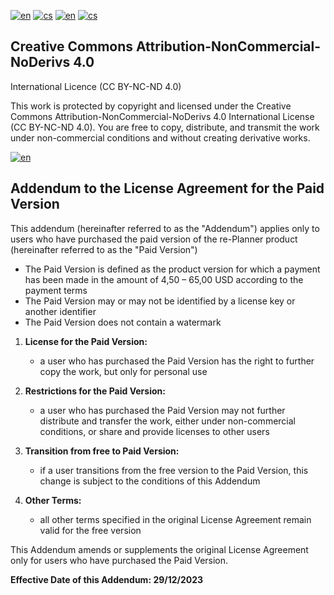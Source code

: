 [![en](https://img.shields.io/badge/lang-en-red.svg)](https://github.com/PepikVaio/reMarkable_re-Planner/tree/main?tab=License-1-ov-file)
[![cs](https://img.shields.io/badge/lang-cs-springgreen.svg)](https://github.com/PepikVaio/reMarkable_re-Planner/blob/main/.language_cs/LICENSE.cs.md)
[![en](https://img.shields.io/badge/payment-en-blue.svg)](https://github.com/PepikVaio/reMarkable_re-Planner/blob/main/PAYMENT.md)
[![cs](https://img.shields.io/badge/payment-cs-green.svg)](https://github.com/PepikVaio/reMarkable_re-Planner/blob/main/.language_cs/PAYMENT.cs.md)


## Creative Commons Attribution-NonCommercial-NoDerivs 4.0
International Licence (CC BY-NC-ND 4.0)

This work is protected by copyright and licensed under the Creative Commons Attribution-NonCommercial-NoDerivs 4.0 International License (CC BY-NC-ND 4.0). You are free to copy, distribute, and transmit the work under non-commercial conditions and without creating derivative works.

[![en](https://img.shields.io/badge/details-en-red.svg)](https://creativecommons.org/licenses/by-nc-nd/4.0/)


## Addendum to the License Agreement for the Paid Version

This addendum (hereinafter referred to as the "Addendum") applies only to users who have purchased the paid version of the re-Planner product (hereinafter referred to as the "Paid Version")
* The Paid Version is defined as the product version for which a payment has been made in the amount of 4,50 – 65,00 USD according to the payment terms
* The Paid Version may or may not be identified by a license key or another identifier
* The Paid Version does not contain a watermark

1. **License for the Paid Version:**
   * a user who has purchased the Paid Version has the right to further copy the work, but only for personal use

2. **Restrictions for the Paid Version:**
   * a user who has purchased the Paid Version may not further distribute and transfer the work, either under non-commercial conditions, or share and provide licenses to other users

3. **Transition from free to Paid Version:**
   * if a user transitions from the free version to the Paid Version, this change is subject to the conditions of this Addendum

4. **Other Terms:**
   * all other terms specified in the original License Agreement remain valid for the free version

This Addendum amends or supplements the original License Agreement only for users who have purchased the Paid Version.

**Effective Date of this Addendum: 29/12/2023**

